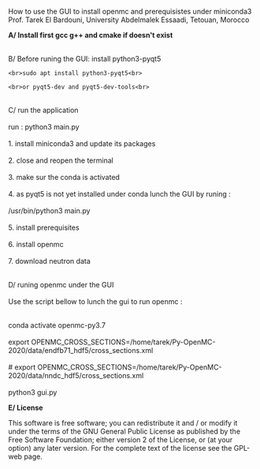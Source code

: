 <html>
 <body>
</p>How to use the GUI to install openmc and prerequisistes under miniconda3
Prof. Tarek El Bardouni, University Abdelmalek Essaadi, Tetouan, Morocco
</p>
<p><b>
A/  Install first gcc g++ and cmake if doesn't exist </b>

<br>B/ 	Before runing the GUI: install python3-pyqt5<br>
	
	<br>sudo apt install python3-pyqt5<br>

	<br>or pyqt5-dev and pyqt5-dev-tools<br>

<br>C/	run the application<br>
<br>run : python3 main.py<br>
	<br>1. install miniconda3 and update its packages<br>
	<br>2. close and reopen the terminal<br>
	<br>3. make sur the conda is activated<br>
	<br>4. as pyqt5 is not yet installed under conda lunch the GUI by runing :<br>
		<br>/usr/bin/python3 main.py <br>
	<br>5. install prerequisites<br>
	<br>6. install openmc<br>
	<br>7. download neutron data<br>

<br>D/	runing openmc under the GUI<br>
<br>Use the script bellow to lunch the gui to run openmc : <br>

<br>conda activate openmc-py3.7<br>
<br>export OPENMC_CROSS_SECTIONS=/home/tarek/Py-OpenMC-2020/data/endfb71_hdf5/cross_sections.xml<br>
<br># export OPENMC_CROSS_SECTIONS=/home/tarek/Py-OpenMC-2020/data/nndc_hdf5/cross_sections.xml<br>
<br>python3 gui.py<br>

<p><b>E/ License </b></p>

<p>This software is free software; you can redistribute it and / or modify it under the terms of the GNU General Public License as published by the Free Software Foundation; either version 2 of the License, or (at your option) any later version. For the complete text of the license see the GPL-web page.</p>
</article>
  </div>
</div>
  </body>
</html>
